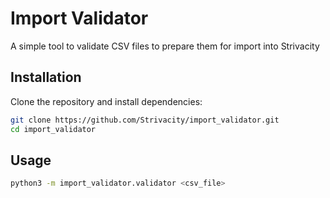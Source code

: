 # Import Validator

A simple tool to validate CSV files to prepare them for import into Strivacity

## Installation

Clone the repository and install dependencies:

```bash
git clone https://github.com/Strivacity/import_validator.git
cd import_validator
```

## Usage

```bash
python3 -m import_validator.validator <csv_file>
```
